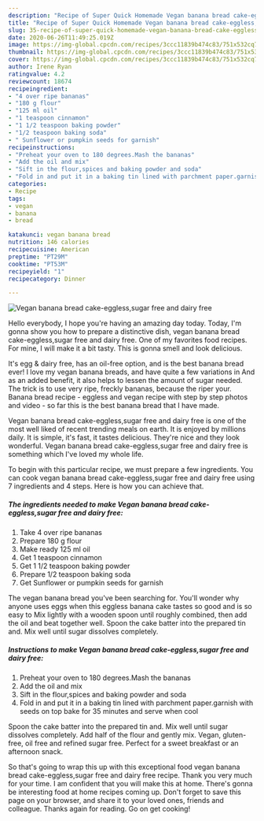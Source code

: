 ```yaml
---
description: "Recipe of Super Quick Homemade Vegan banana bread cake-eggless,sugar free and dairy free"
title: "Recipe of Super Quick Homemade Vegan banana bread cake-eggless,sugar free and dairy free"
slug: 35-recipe-of-super-quick-homemade-vegan-banana-bread-cake-eggless-sugar-free-and-dairy-free
date: 2020-06-26T11:49:25.019Z
image: https://img-global.cpcdn.com/recipes/3ccc11839b474c83/751x532cq70/vegan-banana-bread-cake-egglesssugar-free-and-dairy-free-recipe-main-photo.jpg
thumbnail: https://img-global.cpcdn.com/recipes/3ccc11839b474c83/751x532cq70/vegan-banana-bread-cake-egglesssugar-free-and-dairy-free-recipe-main-photo.jpg
cover: https://img-global.cpcdn.com/recipes/3ccc11839b474c83/751x532cq70/vegan-banana-bread-cake-egglesssugar-free-and-dairy-free-recipe-main-photo.jpg
author: Irene Ryan
ratingvalue: 4.2
reviewcount: 18674
recipeingredient:
- "4 over ripe bananas"
- "180 g flour"
- "125 ml oil"
- "1 teaspoon cinnamon"
- "1 1/2 teaspoon baking powder"
- "1/2 teaspoon baking soda"
- " Sunflower or pumpkin seeds for garnish"
recipeinstructions:
- "Preheat your oven to 180 degrees.Mash the bananas"
- "Add the oil and mix"
- "Sift in the flour,spices and baking powder and soda"
- "Fold in and put it in a baking tin lined with parchment paper.garnish with seeds on top bake for 35 minutes and serve when cool"
categories:
- Recipe
tags:
- vegan
- banana
- bread

katakunci: vegan banana bread 
nutrition: 146 calories
recipecuisine: American
preptime: "PT29M"
cooktime: "PT53M"
recipeyield: "1"
recipecategory: Dinner

---
```



![Vegan banana bread cake-eggless,sugar free and dairy free](https://img-global.cpcdn.com/recipes/3ccc11839b474c83/751x532cq70/vegan-banana-bread-cake-egglesssugar-free-and-dairy-free-recipe-main-photo.jpg)

Hello everybody, I hope you're having an amazing day today. Today, I'm gonna show you how to prepare a distinctive dish, vegan banana bread cake-eggless,sugar free and dairy free. One of my favorites food recipes. For mine, I will make it a bit tasty. This is gonna smell and look delicious.

It&#39;s egg &amp; dairy free, has an oil-free option, and is the best banana bread ever! I love my vegan banana breads, and have quite a few variations in And as an added benefit, it also helps to lessen the amount of sugar needed. The trick is to use very ripe, freckly bananas, because the riper your. Banana bread recipe - eggless and vegan recipe with step by step photos and video - so far this is the best banana bread that I have made.

Vegan banana bread cake-eggless,sugar free and dairy free is one of the most well liked of recent trending meals on earth. It is enjoyed by millions daily. It is simple, it's fast, it tastes delicious. They're nice and they look wonderful. Vegan banana bread cake-eggless,sugar free and dairy free is something which I've loved my whole life.


To begin with this particular recipe, we must prepare a few ingredients. You can cook vegan banana bread cake-eggless,sugar free and dairy free using 7 ingredients and 4 steps. Here is how you can achieve that.

<!--inarticleads1-->

##### The ingredients needed to make Vegan banana bread cake-eggless,sugar free and dairy free:

1. Take 4 over ripe bananas
1. Prepare 180 g flour
1. Make ready 125 ml oil
1. Get 1 teaspoon cinnamon
1. Get 1 1/2 teaspoon baking powder
1. Prepare 1/2 teaspoon baking soda
1. Get  Sunflower or pumpkin seeds for garnish


The vegan banana bread you&#39;ve been searching for. You&#39;ll wonder why anyone uses eggs when this eggless banana cake tastes so good and is so easy to Mix lightly with a wooden spoon until roughly combined, then add the oil and beat together well. Spoon the cake batter into the prepared tin and. Mix well until sugar dissolves completely. 

<!--inarticleads2-->

##### Instructions to make Vegan banana bread cake-eggless,sugar free and dairy free:

1. Preheat your oven to 180 degrees.Mash the bananas
1. Add the oil and mix
1. Sift in the flour,spices and baking powder and soda
1. Fold in and put it in a baking tin lined with parchment paper.garnish with seeds on top bake for 35 minutes and serve when cool


Spoon the cake batter into the prepared tin and. Mix well until sugar dissolves completely. Add half of the flour and gently mix. Vegan, gluten-free, oil free and refined sugar free. Perfect for a sweet breakfast or an afternoon snack. 

So that's going to wrap this up with this exceptional food vegan banana bread cake-eggless,sugar free and dairy free recipe. Thank you very much for your time. I am confident that you will make this at home. There's gonna be interesting food at home recipes coming up. Don't forget to save this page on your browser, and share it to your loved ones, friends and colleague. Thanks again for reading. Go on get cooking!

